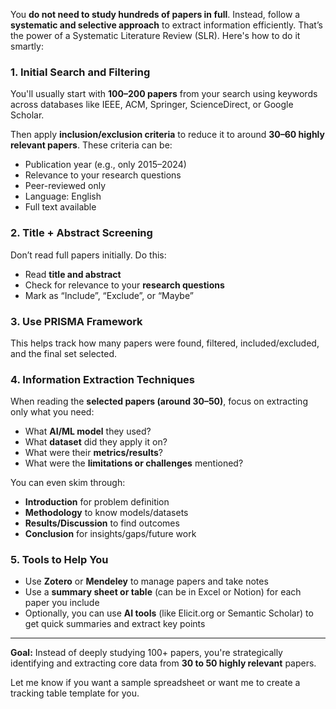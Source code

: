 You **do not need to study hundreds of papers in full**. Instead, follow a **systematic and selective approach** to extract information efficiently. That’s the power of a Systematic Literature Review (SLR). Here's how to do it smartly:

### 1. **Initial Search and Filtering**
You'll usually start with **100–200 papers** from your search using keywords across databases like IEEE, ACM, Springer, ScienceDirect, or Google Scholar.

Then apply **inclusion/exclusion criteria** to reduce it to around **30–60 highly relevant papers**. These criteria can be:
- Publication year (e.g., only 2015–2024)
- Relevance to your research questions
- Peer-reviewed only
- Language: English
- Full text available

### 2. **Title + Abstract Screening**
Don’t read full papers initially. Do this:
- Read **title and abstract**
- Check for relevance to your **research questions**
- Mark as “Include”, “Exclude”, or “Maybe”

### 3. **Use PRISMA Framework**
This helps track how many papers were found, filtered, included/excluded, and the final set selected.

### 4. **Information Extraction Techniques**
When reading the **selected papers (around 30–50)**, focus on extracting only what you need:
- What **AI/ML model** they used?
- What **dataset** did they apply it on?
- What were their **metrics/results**?
- What were the **limitations or challenges** mentioned?

You can even skim through:
- **Introduction** for problem definition
- **Methodology** to know models/datasets
- **Results/Discussion** to find outcomes
- **Conclusion** for insights/gaps/future work

### 5. **Tools to Help You**
- Use **Zotero** or **Mendeley** to manage papers and take notes
- Use a **summary sheet or table** (can be in Excel or Notion) for each paper you include
- Optionally, you can use **AI tools** (like Elicit.org or Semantic Scholar) to get quick summaries and extract key points

---

**Goal:** Instead of deeply studying 100+ papers, you're strategically identifying and extracting core data from **30 to 50 highly relevant** papers.

Let me know if you want a sample spreadsheet or want me to create a tracking table template for you.
